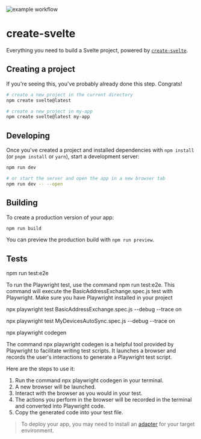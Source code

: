 ![example workflow](https://github.com/davidreband/deContact/actions/workflows/playwright.yml/badge.svg)

# create-svelte

Everything you need to build a Svelte project, powered by [`create-svelte`](https://github.com/sveltejs/kit/tree/main/packages/create-svelte).

## Creating a project

If you're seeing this, you've probably already done this step. Congrats!

```bash
# create a new project in the current directory
npm create svelte@latest

# create a new project in my-app
npm create svelte@latest my-app
```

## Developing

Once you've created a project and installed dependencies with `npm install` (or `pnpm install` or `yarn`), start a development server:

```bash
npm run dev

# or start the server and open the app in a new browser tab
npm run dev -- --open
```

## Building

To create a production version of your app:

```bash
npm run build
```

You can preview the production build with `npm run preview`.


## Tests

npm run test:e2e

To run the Playwright test, use the command npm run test:e2e. This command will execute the BasicAddressExchange.spec.js test with Playwright. Make sure you have Playwright installed in your project 

npx playwright test BasicAddressExchange.spec.js --debug --trace on 

npx playwright test MyDevicesAutoSync.spec.js --debug  --trace on 

npx playwright codegen

The command npx playwright codegen is a helpful tool provided by Playwright to facilitate writing test scripts. It launches a browser and records the user's interactions to generate a Playwright test script.

Here are the steps to use it:

1. Run the command npx playwright codegen in your terminal.
2. A new browser will be launched.
3. Interact with the browser as you would in your test.
4. The actions you perform in the browser will be recorded in the terminal and converted into Playwright code.
5. Copy the generated code into your test file.

> To deploy your app, you may need to install an [adapter](https://kit.svelte.dev/docs/adapters) for your target environment.
